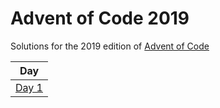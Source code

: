 # Advent of Code 2019

Solutions for the 2019 edition of [Advent of Code](https://adventofcode.com/2019)

| Day |
|:---:|
|[Day 1](src/Day1.re)|
